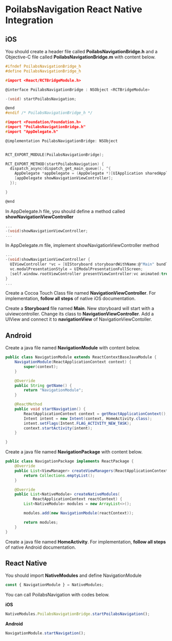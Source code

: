 # PoilabsNavigation React Native Integration

## iOS

You should create a header file called **PoilabsNavigationBridge.h** and a Objective-C file  called **PoilabsNavigationBridge.m** with content below.

```c
#ifndef PoilabsNavigationBridge_h
#define PoilabsNavigationBridge_h

#import <React/RCTBridgeModule.h>

@interface PoilabsNavigationBridge : NSObject <RCTBridgeModule>

-(void) startPoilabsNavigation;

@end
#endif /* PoilabsNavigationBridge_h */
```

```c
#import <Foundation/Foundation.h>
#import "PoilabsNavigationBridge.h"
#import "AppDelegate.h"

@implementation PoilabsNavigationBridge: NSObject


RCT_EXPORT_MODULE(PoilabsNavigationBridge);

RCT_EXPORT_METHOD(startPoilabsNavigation) {
  dispatch_async(dispatch_get_main_queue(), ^{
    AppDelegate *appDelegate = (AppDelegate *)[UIApplication sharedApplication].delegate;
    [appDelegate showNavigationViewController];
  });

}

@end
```

In AppDelegate.h file, you should define a method called **showNavigationViewController** 

```c
...
-(void)showNavigationViewController;
...
```

In AppDelegate.m file, implement showNavigationViewController method

```c
...
-(void)showNavigationViewController {
  UIViewController *vc = [UIStoryboard storyboardWithName:@"Main" bundle:nil].instantiateInitialViewController;
  vc.modalPresentationStyle = UIModalPresentationFullScreen;
  [self.window.rootViewController presentViewController:vc animated:true completion:nil];
}
...
```
Create a Cocoa Touch Class file named **NavigationViewController**. For implementation, **follow all steps** of native iOS documentation.

Create a **Storyboard** file named **Main**. New storyboard will start with a uiviewcontroller. Change its class to **NavigationViewController**. Add a UIView and connect it to **navigationView** of NavigationViewContoller. 

## Android

Create a java file named **NavigationModule** with content below.

```Java
public class NavigationModule extends ReactContextBaseJavaModule {
    NavigationModule(ReactApplicationContext context) {
        super(context);
    }

    @Override
    public String getName() {
        return "NavigationModule";
    }

    @ReactMethod
    public void startNavigation() {
        ReactApplicationContext context = getReactApplicationContext();
        Intent intent = new Intent(context, HomeActivity.class);
        intent.setFlags(Intent.FLAG_ACTIVITY_NEW_TASK);
        context.startActivity(intent);
    }

}
```

Create a java file named **NavigationPackage** with content below.

```Java
public class NavigationPackage implements ReactPackage {
    @Override
    public List<ViewManager> createViewManagers(ReactApplicationContext reactContext) {
        return Collections.emptyList();
    }

    @Override
    public List<NativeModule> createNativeModules(
            ReactApplicationContext reactContext) {
        List<NativeModule> modules = new ArrayList<>();

        modules.add(new NavigationModule(reactContext));

        return modules;
    }
}
```

Create a java file named **HomeActivity**. For implementation, **follow all steps** of native Android documentation.

## React Native

You should import **NativeModules** and define NavigationModule

```js
const { NavigationModule } = NativeModules;
```
You can call PoilabsNavigation with codes below.

**iOS**

```js
NativeModules.PoilabsNavigationBridge.startPoilabsNavigation();
```
**Android**

```js
NavigationModule.startNavigation();
```